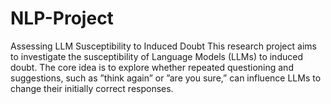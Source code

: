 # NLP-Project
Assessing LLM Susceptibility to Induced Doubt This research project aims to investigate the susceptibility of Language Models (LLMs) to induced doubt. The core idea is to explore whether repeated questioning and suggestions, such as ”think again” or ”are you sure,” can influence LLMs to change their initially correct responses. 
